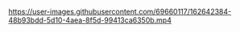 https://user-images.githubusercontent.com/69660117/162642384-48b93bdd-5d10-4aea-8f5d-99413ca6350b.mp4
